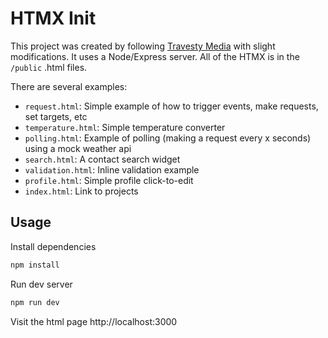 # HTMX Init

This project was created by following [Travesty Media](https://www.youtube.com/watch?v=0UvA7zvwsmg) with slight modifications. It uses a Node/Express server. All of the HTMX is in the `/public` .html files.

There are several examples:

- `request.html`: Simple example of how to trigger events, make requests, set targets, etc
- `temperature.html`: Simple temperature converter
- `polling.html`: Example of polling (making a request every x seconds) using a mock weather api
- `search.html`: A contact search widget
- `validation.html`: Inline validation example
- `profile.html`: Simple profile click-to-edit
- `index.html`: Link to projects

## Usage

Install dependencies

```bash
npm install
```

Run dev server

```bash
npm run dev
```

Visit the html page http://localhost:3000
